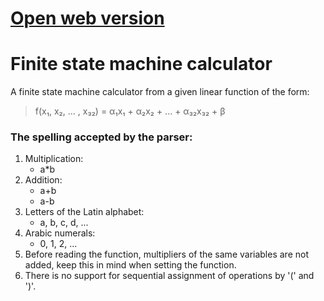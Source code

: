 # [Open web version](https://fsmc.github.io/)
# Finite state machine calculator
A finite state machine calculator from a given linear function of the form:
<blockquote>f(x₁, x₂, ... , x₃₂) = α₁x₁ + α₂x₂ + ... + α₃₂x₃₂ + β</blockquote>

### The spelling accepted by the parser:
1. Multiplication:
    * a*b
2. Addition:
    * a+b
    * a-b
3. Letters of the Latin alphabet:
    * a, b, c, d, ...
4. Arabic numerals:
    * 0, 1, 2, ...
5. Before reading the function, multipliers of the same variables are not added, keep this in mind when setting the function.
6. There is no support for sequential assignment of operations by '(' and ')'.
